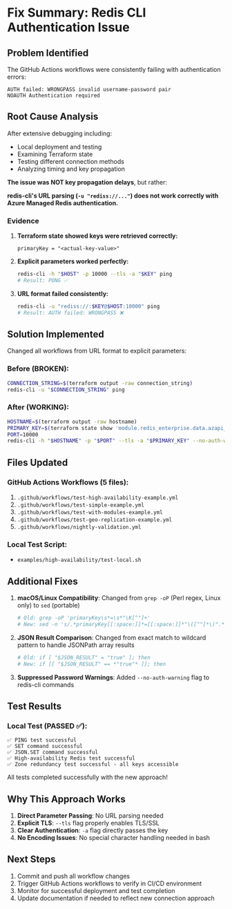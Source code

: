 # Fix Summary: Redis CLI Authentication Issue

## Problem Identified

The GitHub Actions workflows were consistently failing with authentication errors:
```
AUTH failed: WRONGPASS invalid username-password pair
NOAUTH Authentication required
```

## Root Cause Analysis

After extensive debugging including:
- Local deployment and testing
- Examining Terraform state
- Testing different connection methods
- Analyzing timing and key propagation

**The issue was NOT key propagation delays**, but rather:

**redis-cli's URL parsing (`-u "rediss://..."`) does not work correctly with Azure Managed Redis authentication.**

### Evidence

1. **Terraform state showed keys were retrieved correctly:**
   ```
   primaryKey = "<actual-key-value>"
   ```

2. **Explicit parameters worked perfectly:**
   ```bash
   redis-cli -h "$HOST" -p 10000 --tls -a "$KEY" ping
   # Result: PONG ✅
   ```

3. **URL format failed consistently:**
   ```bash
   redis-cli -u "rediss://:$KEY@$HOST:10000" ping
   # Result: AUTH failed: WRONGPASS ❌
   ```

## Solution Implemented

Changed all workflows from URL format to explicit parameters:

### Before (BROKEN):
```bash
CONNECTION_STRING=$(terraform output -raw connection_string)
redis-cli -u "$CONNECTION_STRING" ping
```

### After (WORKING):
```bash
HOSTNAME=$(terraform output -raw hostname)
PRIMARY_KEY=$(terraform state show 'module.redis_enterprise.data.azapi_resource_action.database_keys[0]' | grep 'primaryKey' | sed -n 's/.*primaryKey[[:space:]]*=[[:space:]]*"\([^"]*\)".*/\1/p')
PORT=10000
redis-cli -h "$HOSTNAME" -p "$PORT" --tls -a "$PRIMARY_KEY" --no-auth-warning ping
```

## Files Updated

### GitHub Actions Workflows (5 files):
1. `.github/workflows/test-high-availability-example.yml`
2. `.github/workflows/test-simple-example.yml`
3. `.github/workflows/test-with-modules-example.yml`
4. `.github/workflows/test-geo-replication-example.yml`
5. `.github/workflows/nightly-validation.yml`

### Local Test Script:
- `examples/high-availability/test-local.sh`

## Additional Fixes

1. **macOS/Linux Compatibility**: Changed from `grep -oP` (Perl regex, Linux only) to `sed` (portable)
   ```bash
   # Old: grep -oP 'primaryKey\s*=\s*"\K[^"]+'
   # New: sed -n 's/.*primaryKey[[:space:]]*=[[:space:]]*"\([^"]*\)".*/\1/p'
   ```

2. **JSON Result Comparison**: Changed from exact match to wildcard pattern to handle JSONPath array results
   ```bash
   # Old: if [ "$JSON_RESULT" = "true" ]; then
   # New: if [[ "$JSON_RESULT" == *"true"* ]]; then
   ```

3. **Suppressed Password Warnings**: Added `--no-auth-warning` flag to redis-cli commands

## Test Results

### Local Test (PASSED ✅):
```
✅ PING test successful
✅ SET command successful  
✅ JSON.SET command successful
✅ High-availability Redis test successful
✅ Zone redundancy test successful - all keys accessible
```

All tests completed successfully with the new approach!

## Why This Approach Works

1. **Direct Parameter Passing**: No URL parsing needed
2. **Explicit TLS**: `--tls` flag properly enables TLS/SSL
3. **Clear Authentication**: `-a` flag directly passes the key
4. **No Encoding Issues**: No special character handling needed in bash

## Next Steps

1. Commit and push all workflow changes
2. Trigger GitHub Actions workflows to verify in CI/CD environment
3. Monitor for successful deployment and test completion
4. Update documentation if needed to reflect new connection approach

